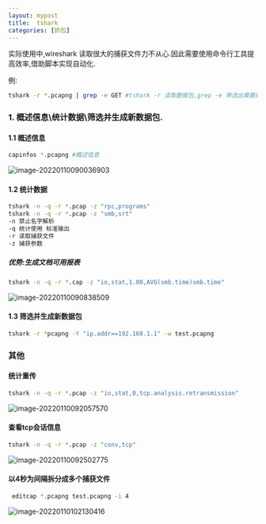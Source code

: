 ```yaml
---
layout: mypost
title:  tshark
categories: [抓包]
---
```


实际使用中,wireshark 读取很大的捕获文件力不从心.因此需要使用命令行工具提高效率,借助脚本实现自动化.

例:

```bash
tshark -r *.pcapng | grep -e GET #tshark -r 读取数据包,grep -e 筛选出需要的信息.
```

### 1. 概述信息\统计数据\筛选并生成新数据包.

#### 1.1 概述信息

```bash
capinfos *.pcapng #概述信息
```

![image-20220110090036903](/home/hydra/Desktop/tshark.assets/image-20220110090036903.png)

#### 1.2 统计数据

```bash
tshark -n -q -r *.pcap -z "rpc,programs"
tshark -n -q -r *.pcap -z "smb,srt"
-n 禁止名字解析
-q 统计使用 标准输出
-r 读取捕获文件
-z 捕获参数
```

##### 优势:生成文档可用报表

```bash
tshark -n -q -r *.cap -z "io,stat,1.00,AVG(smb.time)smb.time"
```

![image-20220110090838509](/home/hydra/Desktop/tshark.assets/image-20220110090838509.png)

#### 1.3 筛选并生成新数据包

```bash
tshark -r *pcapng -Y "ip.addr==192.168.1.1" -w test.pcapng
```

### 其他

#### 统计重传

```bash
tshark -n -q -r *.pcap -z "io,stat,0,tcp.analysis.retransmission"
```

![image-20220110092057570](/home/hydra/Desktop/tshark.assets/image-20220110092057570.png)

#### 查看tcp会话信息

```bash
tshark -n -q -r *.pcap -z "conv,tcp"
```

![image-20220110092502775](/home/hydra/Desktop/tshark.assets/image-20220110092502775.png)

#### 以4秒为间隔拆分成多个捕获文件

```bash
 editcap *.pcapng test.pcapng -i 4
```

![image-20220110102130416](/home/hydra/Desktop/tshark.assets/image-20220110102130416.png) 